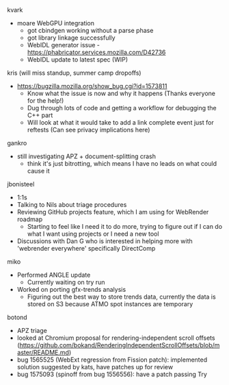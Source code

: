kvark
  * moare WebGPU integration
    * got cbindgen working without a parse phase
    * got library linkage successfully
    * WebIDL generator issue - https://phabricator.services.mozilla.com/D42736
    * WebIDL update to latest spec (WIP)

kris (will miss standup, summer camp dropoffs)
  * https://bugzilla.mozilla.org/show_bug.cgi?id=1573811
    * Know what the issue is now and why it happens (Thanks everyone for the help!)
    * Dug through lots of code and getting a workflow for debugging the C++ part
    * Will look at what it would take to add a link complete event just for reftests (Can see privacy implications here)

gankro
  * still investigating APZ + document-splitting crash
    * think it's just bitrotting, which means I have no leads on what could cause it

jbonisteel
  * 1:1s
  * Talking to Nils about triage procedures 
  * Reviewing GitHub projects feature, which I am using for WebRender roadmap
    * Starting to feel like I need it to do more, trying to figure out if I can do what I want using projects or I need a new tool
  * Discussions with Dan G who is interested in helping more with 'webrender everywhere' specifically DirectComp

miko
  * Performed ANGLE update
    * Currently waiting on try run
  * Worked on porting gfx-trends analysis
    * Figuring out the best way to store trends data, currently the data is stored on S3 because ATMO spot instances are temporary

botond
  * APZ triage 
  * looked at Chromium proposal for rendering-independent scroll offsets (https://github.com/bokand/RenderingIndependentScrollOffsets/blob/master/README.md) 
  * bug 1565525 (WebExt regression from Fission patch): implemented solution suggested by kats, have patches up for review 
  * bug 1575093 (spinoff from bug 1556556): have a patch passing Try
